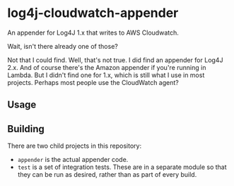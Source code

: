 # log4j-cloudwatch-appender

An appender for Log4J 1.x that writes to AWS Cloudwatch.

Wait, isn't there already one of those?

Not that I could find. Well, that's not true. I did find an appender for Log4J 2.x. And of course
there's the Amazon appender if you're running in Lambda. But I didn't find one for 1.x, which is
still what I use in most projects. Perhaps most people use the CloudWatch agent?

## Usage

## Building

There are two child projects in this repository:

* `appender` is the actual appender code.
* `test` is a set of integration tests. These are in a separate module so that they can be run as
  desired, rather than as part of every build.
